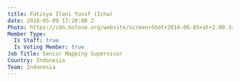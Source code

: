 ```yaml
---
title: Fatisya Ilani Yusuf (Icha)
date: 2018-05-09 17:20:00 Z
Photo: https://cdn.hotosm.org/website/Screen+Shot+2018-06-05+at+2.00.34+PM.png
Member Type:
  Is Staff: true
  Is Voting Member: true
Job Title: Senior Mapping Supervisor
Country: Indonesia
Team: Indonesia
---
```


